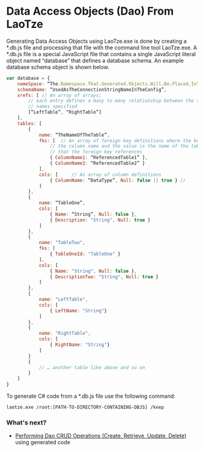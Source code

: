 ﻿# Data Access Objects (Dao) From LaoTze
Generating Data Access Objects using LaoTze.exe is done by creating a *.db.js 
file and processing that file with the command line tool LaoTze.exe.  A *.db.js 
file is a special JavaScript file that contains a single JavaScript literal object 
named “database” that defines a database schema.  An example database schema object
is shown below.

```javascript
var database = {
	nameSpace: “The.Namespace.That.Generated.Objects.Will.Be.Placed.In”,
	schemaName: “UsedAsTheConnectionStringNameInTheConfig”,
	xrefs: [ // An array of arrays; 
		// each entry defines a many to many relationship between the table 					
		// names specified
		[“LeftTable”, “RightTable”]
	],
	tables: [
		{
			name: “TheNameOfTheTable”,
			fks: [ 	// An array of foreign key definitions where the key is 
				// the column name and the value is the name of the table 
				// that the foreign key references
				{ ColumnName1: “ReferencedTable1” },
				{ ColumnName2: “ReferencedTable2” }
			],
			cols: [ 	// An array of column definitions
				{ ColumnName: “DataType”, Null: false || true } // 
			]
		},
		{
			name: “TableOne”,
			cols: [ 	
				{ Name: “String”, Null: false },
				{ Description: "String", Null: true }
			]
		},
		{
			name: "TableTwo",
			fks: [
				{ TableOneId: "TableOne" }
			],
			cols: [
				{ Name: "String", Null: false },
				{ DescriptionTwo: "String", Null: true }
			]
		},
		{
			name: "LeftTable",
			cols: [
				{ LeftName: "String"}
			]
		},
		{
			name: "RightTable",
			cols: [
				{ RightName: "String"}
			]
		}
		{		
			// … another table like above and so on
		}		
	]
}
```

To generate C# code from a *.db.js file use the following command:

`laotze.exe /root:[PATH-TO-DIRECTORY-CONTAINING-DBJS] /keep`

### What's next?
- [Performing Dao CRUD Operations (Create, Retrieve, Update, Delete)](../../DaoRef/) using generated code
